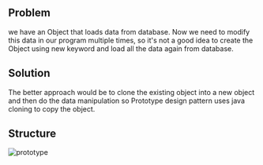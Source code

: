 ## Problem
we have an Object that loads data from database. Now we need to modify this data in our program multiple times, so it's not a good idea to create the Object using new keyword and load all the data again from database.

## Solution
The better approach would be to clone the existing object into a new object and then do the data manipulation so Prototype design pattern uses java cloning to copy the object.

## Structure
![prototype](https://github.com/user-attachments/assets/c607f77c-d62b-41be-93d7-8f1089235efe)